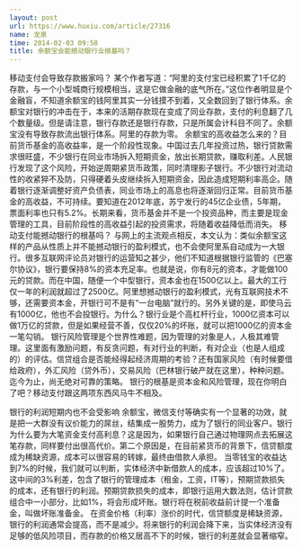 ```yaml
---
layout: post
url: https://www.huxiu.com/article/27316
name: 龙泉
time: 2014-02-03 09:58
title: 余额宝会能撼动银行业根基吗？
---
```

移动支付会导致存款搬家吗？ 某个作者写道：“阿里的支付宝已经积累了1千亿的存款，与一个小型城商行规模相当，这是它做金融的底气所在。”这位作者明显是个金融盲，不知道余额宝的钱阿里其实一分钱摸不到着，又全数回到了银行体系。余额宝对银行的冲击在于，本来的活期存款现在变成了同业存款，支付的利息翻了几个数量级。但是请注意，银行存款还是银行存款，只是所属会计科目不同了。余额宝没有导致存款流出银行体系。阿里的存款为零。 余额宝的高收益怎么来的？目前货币基金的高收益率，是一个阶段性现象。中国过去几年投资过热，银行贷款需求很旺盛，不少银行在同业市场拆入短期资金，放出长期贷款，赚取利差。人民银行发现了这个风险，开始逆周期紧货币政策，同时清理影子银行。不少银行对流动性的收紧猝不及防，只得硬着头皮继续拆入短期资金，因此造成短期利率高企。随着银行逐渐调整好资产负债表，同业市场上的高息也将逐渐回归正常。目前货币基金的高收益，不可持续。要知道在2012年底，苏宁发行的45亿企业债，5年期，票面利率也只有5.2%。长期来看，货币基金并不是一个投资品种，而主要是现金管理的工具，目前阶段性的高收益引起的投资需求，将随着收益降低而消失。 移动支付能撼动银行的根基吗？ 与网上的主流观点相反，本文认为：类似余额宝这样的产品从性质上并不能撼动银行的盈利模式，也不会使阿里系自动成为一大银行。很多互联网评论员对银行的运营知之甚少，他们不知道根据银行监管的《巴塞尔协议》，银行要保持8%的资本充足率。也就是说，你有8元的资本，才能做100元的贷款。而在中国，随便一个中型银行，资本金也在1500亿以上。最大的工行仅一年的利润就超过了2500亿。阿里想撼动银行的盈利模式，光有互联网技术不够，还需要资本金，开银行可不是有“一台电脑”就行的。另外关键的是，即使马云有1000亿，他也不会投银行。为什么？银行业是个高杠杆行业，1000亿资本可以做1万亿的贷款，但是如果经营不善，仅仅20%的坏账，就可以把1000亿的资本金一笔勾销。 银行风险管理是个世界性难题，因为管理的对象是人，人极其难管理。这里面有激励问题，有反贪问题，有对行业的判断，有对企业（也是人组成的）的评估。信贷组合是否能经得起经济周期的考验？还有国家风险（有时候要借给政府），外汇风险（贷外币），交易风险（巴林银行破产就在这里），种种问题。迄今为止，尚无绝对可靠的策略。 银行的根基是资本金和风险管理，现在你明白了吧？移动支付跟这两项东西风马牛不相及。

银行的利润短期内也不会受影响 余额宝，微信支付等确实有一个显著的功效，就是把一大群没有议价能力的屌丝，结集成一股势力，成为了银行的同业客户。银行为什么要为大笔资金支付高利息？这是因为，如果银行自己通过物理网点去拓展这笔存款，同样要付出很高代价。第二个原因是，在目前紧货币的背景下，信贷额度成为稀缺资源，成本可以很容易的转嫁，最终由借款人承担。 当零钱宝的收益达到7%的时候，我们就可以判断，实体经济中新借款人的成本，应该超过10%了。这中间的3%利差，包含了银行的管理成本（租金，工资，IT等），预期贷款损失的成本，还有银行的利润。预期贷款损失的成本，即银行运用大数法则，估计贷款组合中一小部分，比如1%，将会形成坏账。银行将在税前收益前计提一个准备金，叫做坏账准备金。 在资金价格（利率）涨价的时代，信贷额度是稀缺资源，银行的利润通常会提高，而不是减少。将来银行的利润会降下来，当实体经济没有足够的低风险项目，而存款的价格又居高不下的时候，银行的利差就会显著缩窄。

